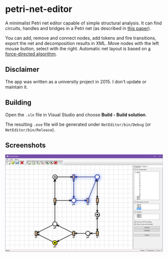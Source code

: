 # petri-net-editor

A minimalist Petri net editor capable of simple structural analysis. It can find circuits, handles and bridges in a Petri net (as described in [this paper](https://link.springer.com/chapter/10.1007/3-540-53863-1_27)).

You can add, remove and connect nodes, add tokens and fire transitions, export the net and decomposition results in XML. Move nodes with the left mouse button, select with the right. Automatic net layout is based on [a force-directed algorithm](https://en.wikipedia.org/wiki/Force-directed_graph_drawing).

## Disclaimer

The app was written as a university project in 2015. I don't update or maintain it.

## Building

Open the `.sln` file in Visual Studio and choose **Build - Build solution**.

The resulting `.exe` file will be generated under `NetEditor/bin/Debug` (or `NetEditor/bin/Release`).

## Screenshots

<img src="Screenshots/main-window.png" alt="Main window" width="750" />
